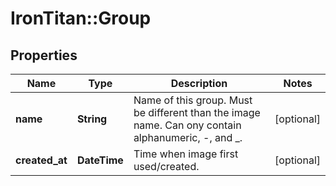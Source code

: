 # IronTitan::Group

## Properties
Name | Type | Description | Notes
------------ | ------------- | ------------- | -------------
**name** | **String** | Name of this group. Must be different than the image name. Can ony contain alphanumeric, -, and _. | [optional] 
**created_at** | **DateTime** | Time when image first used/created. | [optional] 


